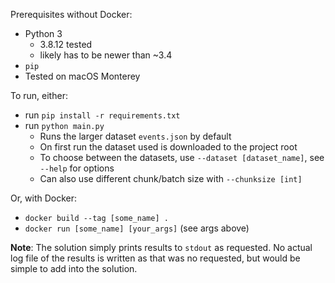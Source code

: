 Prerequisites without Docker:
* Python 3 
  * 3.8.12 tested
  * likely has to be newer than ~3.4
* `pip`
* Tested on macOS Monterey 

To run, either:
* run `pip install -r requirements.txt`
* run `python main.py`
  * Runs the larger dataset `events.json` by default
  * On first run the dataset used is downloaded to the project root
  * To choose between the datasets, use `--dataset [dataset_name]`, see `--help` for options
  * Can also use different chunk/batch size with `--chunksize [int]`

Or, with Docker:
* `docker build --tag [some_name] .`
* `docker run [some_name] [your_args]` (see args above)

__Note__: The solution simply prints results to `stdout` as requested. No actual log file of the results is written
as that was no requested, but would be simple to add into the solution.

